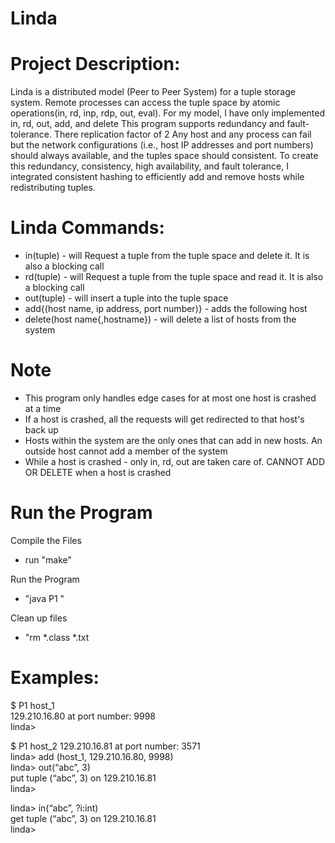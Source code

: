 # Linda

# Project Description:
Linda is a distributed model (Peer to Peer System) for a tuple storage system. Remote processes can access the
tuple space by atomic operations(in, rd, inp, rdp, out, eval). For my model, I have only implemented in, rd, out, add, and delete
This program supports redundancy and fault-tolerance. There replication factor of 2 Any host and any process can
fail but the network configurations (i.e., host IP addresses and port numbers) should always available, and the
tuples space should consistent. To create this redundancy, consistency, high availability, and fault tolerance,
I integrated consistent hashing to efficiently add and remove hosts while redistributing tuples.

# Linda Commands:
 - in(tuple) - will Request a tuple from the tuple space and delete it. It is also a blocking call
 - rd(tuple) - will Request a tuple from the tuple space and read it. It is also a blocking call
 - out(tuple) - will insert a tuple into the tuple space
 - add{(host name, ip address, port number)}  - adds the following host
 - delete(host name{,hostname}) - will delete a list of hosts from the system

# Note
 - This program only handles edge cases for at most one host is crashed at a time
 - If a host is crashed, all the requests will get redirected to that host's back up
 - Hosts within the system are the only ones that can add in new hosts. An outside host cannot add a member of the system
 - While a host is crashed - only in, rd, out are taken care of. CANNOT ADD OR DELETE when a host is crashed


# Run the Program
Compile the Files  <br />
 - run "make"

Run the Program
 - "java P1 <host name>" <br />

Clean up files
 - "rm *.class *.txt <br />


# Examples:
$ P1 host_1  <br />
129.210.16.80 at port number: 9998  <br />
linda>  <br />

$ P1 host_2
129.210.16.81 at port number: 3571  <br />
linda> add (host_1, 129.210.16.80, 9998)  <br />
linda> out(“abc”, 3)  <br />
put tuple (“abc”, 3) on 129.210.16.81  <br />
linda>  <br />

linda> in(“abc”, ?i:int)  <br />
get tuple (“abc”, 3) on 129.210.16.81  <br />
linda>  <br />

